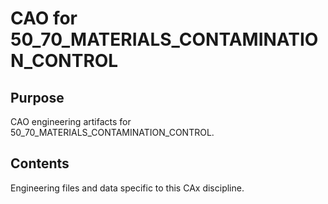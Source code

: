 # CAO for 50_70_MATERIALS_CONTAMINATION_CONTROL

## Purpose
CAO engineering artifacts for 50_70_MATERIALS_CONTAMINATION_CONTROL.

## Contents
Engineering files and data specific to this CAx discipline.
